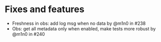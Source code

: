 # Fixes and features

* Freshness in obs: add log msg when no data by @m1n0 in #238
* Obs: get all metadata only when enabled, make tests more robust by @m1n0 in #240
